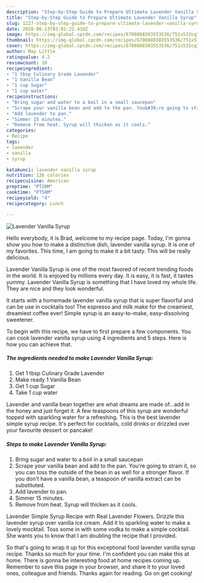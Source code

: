 ```yaml
---
description: "Step-by-Step Guide to Prepare Ultimate Lavender Vanilla Syrup"
title: "Step-by-Step Guide to Prepare Ultimate Lavender Vanilla Syrup"
slug: 1227-step-by-step-guide-to-prepare-ultimate-lavender-vanilla-syrup
date: 2020-06-13T03:01:22.410Z
image: https://img-global.cpcdn.com/recipes/6700888383553536/751x532cq70/lavender-vanilla-syrup-recipe-main-photo.jpg
thumbnail: https://img-global.cpcdn.com/recipes/6700888383553536/751x532cq70/lavender-vanilla-syrup-recipe-main-photo.jpg
cover: https://img-global.cpcdn.com/recipes/6700888383553536/751x532cq70/lavender-vanilla-syrup-recipe-main-photo.jpg
author: May Little
ratingvalue: 4.2
reviewcount: 10
recipeingredient:
- "1 tbsp Culinary Grade Lavender"
- "1 Vanilla Bean"
- "1 cup Sugar"
- "1 cup water"
recipeinstructions:
- "Bring sugar and water to a boil in a small saucepan"
- "Scrape your vanilla bean and add to the pan. You&#39;re going to strain it, so you can toss the outside of the bean in as well for a stronger flavor. If you don&#39;t have a vanilla bean, a teaspoon of vanilla extract can be substituted."
- "Add lavender to pan."
- "Simmer 15 minutes."
- "Remove from heat. Syrup will thicken as it cools."
categories:
- Recipe
tags:
- lavender
- vanilla
- syrup

katakunci: lavender vanilla syrup 
nutrition: 126 calories
recipecuisine: American
preptime: "PT20M"
cooktime: "PT50M"
recipeyield: "4"
recipecategory: Lunch

---
```



![Lavender Vanilla Syrup](https://img-global.cpcdn.com/recipes/6700888383553536/751x532cq70/lavender-vanilla-syrup-recipe-main-photo.jpg)

Hello everybody, it is Brad, welcome to my recipe page. Today, I'm gonna show you how to make a distinctive dish, lavender vanilla syrup. It is one of my favorites. This time, I am going to make it a bit tasty. This will be really delicious.

Lavender Vanilla Syrup is one of the most favored of recent trending foods in the world. It is enjoyed by millions every day. It is easy, it is fast, it tastes yummy. Lavender Vanilla Syrup is something that I have loved my whole life. They are nice and they look wonderful.

It starts with a homemade lavender vanilla syrup that is super flavorful and can be use in cocktails too! The espresso and milk make for the creamiest, dreamiest coffee ever! Simple syrup is an easy-to-make, easy-dissolving sweetener.


To begin with this recipe, we have to first prepare a few components. You can cook lavender vanilla syrup using 4 ingredients and 5 steps. Here is how you can achieve that.

<!--inarticleads1-->

##### The ingredients needed to make Lavender Vanilla Syrup:

1. Get 1 tbsp Culinary Grade Lavender
1. Make ready 1 Vanilla Bean
1. Get 1 cup Sugar
1. Take 1 cup water


Lavender and vanilla bean together are what dreams are made of…add in the honey and just forget it. A few teaspoons of this syrup are wonderful topped with sparkling water for a refreshing. This is the best lavender simple syrup recipe. It&#39;s perfect for cocktails, cold drinks or drizzled over your favourite dessert or pancake! 

<!--inarticleads2-->

##### Steps to make Lavender Vanilla Syrup:

1. Bring sugar and water to a boil in a small saucepan
1. Scrape your vanilla bean and add to the pan. You&#39;re going to strain it, so you can toss the outside of the bean in as well for a stronger flavor. If you don&#39;t have a vanilla bean, a teaspoon of vanilla extract can be substituted.
1. Add lavender to pan.
1. Simmer 15 minutes.
1. Remove from heat. Syrup will thicken as it cools.


Lavender Simple Syrup Recipe with Real Lavender Flowers. Drizzle this lavender syrup over vanilla ice cream. Add it to sparkling water to make a lovely mocktail. Toss some in with some vodka to make a simple cocktail. She wants you to know that I am doubling the recipe that I provided. 

So that's going to wrap it up for this exceptional food lavender vanilla syrup recipe. Thanks so much for your time. I'm confident you can make this at home. There is gonna be interesting food at home recipes coming up. Remember to save this page in your browser, and share it to your loved ones, colleague and friends. Thanks again for reading. Go on get cooking!
